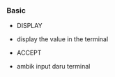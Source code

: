 ### Basic

- DISPLAY <variable name or str>
- display the value in the terminal

- ACCEPT <variable name>
- ambik input daru terminal
